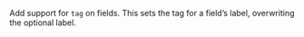 Add support for `tag` on fields. This sets the tag for a field’s label, overwriting the optional
label.
